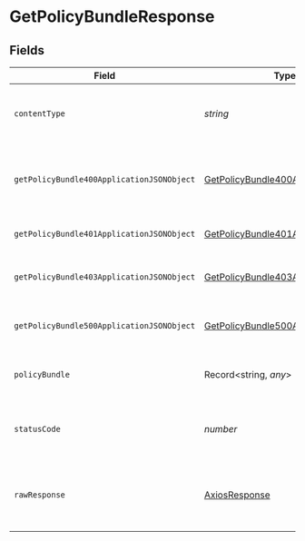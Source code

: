 # GetPolicyBundleResponse


## Fields

| Field                                                                                             | Type                                                                                              | Required                                                                                          | Description                                                                                       |
| ------------------------------------------------------------------------------------------------- | ------------------------------------------------------------------------------------------------- | ------------------------------------------------------------------------------------------------- | ------------------------------------------------------------------------------------------------- |
| `contentType`                                                                                     | *string*                                                                                          | :heavy_check_mark:                                                                                | HTTP response content type for this operation                                                     |
| `getPolicyBundle400ApplicationJSONObject`                                                         | [GetPolicyBundle400ApplicationJSON](../../models/operations/getpolicybundle400applicationjson.md) | :heavy_minus_sign:                                                                                | The request is malformed (e.g, a given path parameter is invalid)<br/>                            |
| `getPolicyBundle401ApplicationJSONObject`                                                         | [GetPolicyBundle401ApplicationJSON](../../models/operations/getpolicybundle401applicationjson.md) | :heavy_minus_sign:                                                                                | The request is unauthorized<br/>                                                                  |
| `getPolicyBundle403ApplicationJSONObject`                                                         | [GetPolicyBundle403ApplicationJSON](../../models/operations/getpolicybundle403applicationjson.md) | :heavy_minus_sign:                                                                                | The user is forbidden from making this request<br/>                                               |
| `getPolicyBundle500ApplicationJSONObject`                                                         | [GetPolicyBundle500ApplicationJSON](../../models/operations/getpolicybundle500applicationjson.md) | :heavy_minus_sign:                                                                                | Something unexpected happened on the server.                                                      |
| `policyBundle`                                                                                    | Record<string, *any*>                                                                             | :heavy_minus_sign:                                                                                | Policy-Bundle retrieved successfully.                                                             |
| `statusCode`                                                                                      | *number*                                                                                          | :heavy_check_mark:                                                                                | HTTP response status code for this operation                                                      |
| `rawResponse`                                                                                     | [AxiosResponse](https://axios-http.com/docs/res_schema)                                           | :heavy_minus_sign:                                                                                | Raw HTTP response; suitable for custom response parsing                                           |